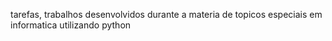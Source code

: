 tarefas, trabalhos desenvolvidos durante a materia de topicos especiais em informatica utilizando python 
